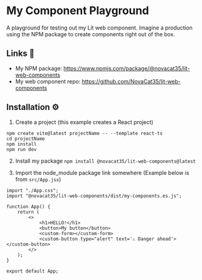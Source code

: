 # My Component Playground
A playground for testing out my Lit web component. Imagine a production using the NPM package to create components right out of the box. 

## Links 🔗
- My NPM package: https://www.npmjs.com/package/@novacat35/lit-web-components
- My web component repo: https://github.com/NovaCat35/lit-web-components

## Installation ⚙️
1) Create a project (this example creates a React project)
```
npm create vite@latest projectName -- --template react-ts
cd projectName
npm install
npm run dev
```

2) Install my package
`npm install @novacat35/lit-web-components@latest`

3) Import the node_module package link somewhere (Example below is from `src/App.jsx`)
```
import "./App.css";
import "@novacat35/lit-web-components/dist/my-components.es.js";

function App() {
	return (
		<>
			<h1>HELLO!</h1>
			<button>My button</button>
			<custom-form></custom-form>
			<custom-button type="alert" text='⚠️ Danger ahead'></custom-button>
		</>
	);
}

export default App;
```
